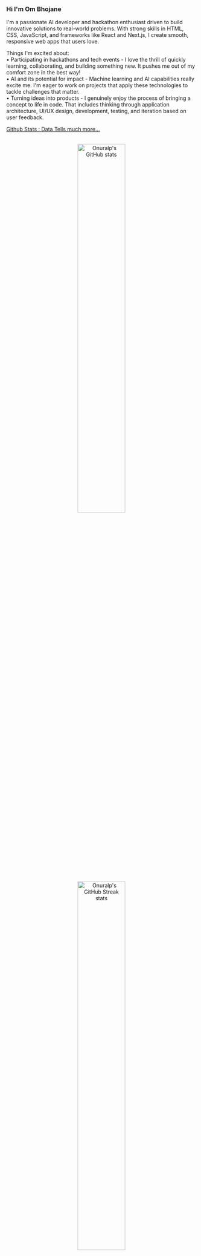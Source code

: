 <head> 
</head>

### Hi I'm Om Bhojane 
I'm a passionate AI developer and hackathon enthusiast driven to build innovative solutions to real-world problems. With strong skills in HTML, CSS, JavaScript, and frameworks like React and Next.js, I create smooth, responsive web apps that users love.

Things I'm excited about: <br>
• Participating in hackathons and tech events - I love the thrill of quickly learning, collaborating, and building something new. It pushes me out of my comfort zone in the best way! <br>
• AI and its potential for impact - Machine learning and AI capabilities really excite me. I'm eager to work on projects that apply these technologies to tackle challenges that matter. <br>
• Turning ideas into products - I genuinely enjoy the process of bringing a concept to life in code. That includes thinking through application architecture, UI/UX design, development, testing, and iteration based on user feedback. <br>

<a href="https://github-readme-stats.vercel.app/api?username=ombhojane"> Github Stats : Data Tells much more... </a> <br> <br>

<p align="center">
  <img width="50%" src="https://github-readme-stats-five-topaz-76.vercel.app/api?username=ombhojane&show_icons=true" alt="Onuralp's GitHub stats"></img>
  <img width="50%" src="https://ghstats.onuralpsezer.com/?user=ombhojane&hide_border=false" alt="Onuralp's GitHub Streak stats"></img>
</p>

Skills and experience 💪 <br>
• Frontend - HTML, CSS, JavaScript, React, Next.js <br>
• Backend - Node.js, Express, MongoDB, Firebase, REST APIs <br>
• Git, User Testing, Responsive Design, Technical Documentation <br>

I have close to 2 years of experience building web apps end-to-end, including projects for startups and hackathons. Always seeking to expand my skills and take on new challenges!

Along with coding, I love to watch SciFi content, Space science research & documentaries, and play Cricket!


